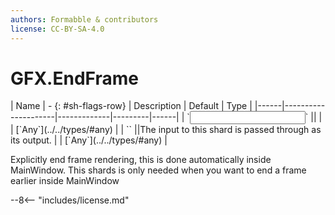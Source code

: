 ```yaml
---
authors: Formabble & contributors
license: CC-BY-SA-4.0
---
```



# GFX.EndFrame

<div class="sh-parameters" markdown="1">
| Name | - {: #sh-flags-row} | Description | Default | Type |
|------|---------------------|-------------|---------|------|
| `<input>` || | | [`Any`](../../types/#any) |
| `<output>` ||The input to this shard is passed through as its output. | | [`Any`](../../types/#any) |

</div>

Explicitly end frame rendering, this is done automatically inside MainWindow. This shards is only needed when you want to end a frame earlier inside MainWindow

--8<-- "includes/license.md"


